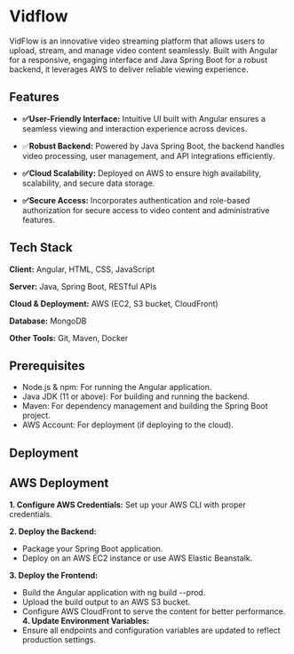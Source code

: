 
# Vidflow

VidFlow is an innovative video streaming platform that allows users to upload, stream, and manage video content seamlessly. Built with Angular for a responsive, engaging interface and Java Spring Boot for a robust backend, it leverages AWS to deliver reliable viewing experience.

## Features

- **✅User-Friendly Interface:**
    Intuitive UI built with Angular ensures a seamless viewing and interaction experience across devices.

- ✅**Robust Backend:**
    Powered by Java Spring Boot, the backend handles video processing, user management, and API integrations efficiently.
- **✅Cloud Scalability:**
    Deployed on AWS to ensure high availability, scalability, and secure data storage.
- **✅Secure Access:**
    Incorporates authentication and role-based authorization for secure access to video content and administrative features.

## Tech Stack
**Client:**
Angular, HTML, CSS, JavaScript

**Server:**
Java, Spring Boot, RESTful APIs

**Cloud & Deployment:**
AWS (EC2, S3 bucket, CloudFront)

**Database:**
MongoDB

**Other Tools:**
Git, Maven, Docker



## Prerequisites
- Node.js & npm: For running the Angular application.
- Java JDK (11 or above): For building and running the backend.
- Maven: For dependency management and building the Spring Boot project.
- AWS Account: For deployment (if deploying to the cloud).
## Deployment
## AWS Deployment
**1. Configure AWS Credentials:**
Set up your AWS CLI with proper credentials.

**2. Deploy the Backend:**
- Package your Spring Boot application.
- Deploy on an AWS EC2 instance or use AWS Elastic Beanstalk.

**3. Deploy the Frontend:**
- Build the Angular application with ng build --prod.
- Upload the build output to an AWS S3 bucket.
- Configure AWS CloudFront to serve the content for better performance.
**4. Update Environment Variables:**
- Ensure all endpoints and configuration variables are updated to reflect production settings.